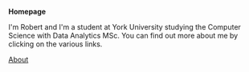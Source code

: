 <b> Homepage </b>

I'm Robert and I'm a student at York University studying the Computer Science with Data Analytics MSc. You can find out more about me by clicking on the various links.

[About](/about.md)

